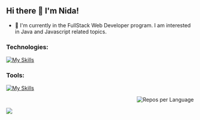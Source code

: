 ## Hi there 👋 I'm Nida!

- 🌱 I'm currently in the FullStack Web Developer program. I am interested in Java and Javascript related topics.

### Technologies:
[![My Skills](https://skillicons.dev/icons?i=java,spring,js,html,css,mysql,postgres,&theme=light)](https://skillicons.dev)

### Tools:
[![My Skills](https://skillicons.dev/icons?i=idea,postman,bootstrap,vscode&theme=light)](https://skillicons.dev)

<div align="right">
  <img src="http://github-profile-summary-cards.vercel.app/api/cards/repos-per-language?username=nidaonder&theme=github" alt="Repos per Language">
</div>


![](http://github-profile-summary-cards.vercel.app/api/cards/repos-per-language?username=nidaonder&theme=nord_dark)
<!--

![](http://github-profile-summary-cards.vercel.app/api/cards/repos-per-language?username=nidaonder&theme=aura_dark)

[![GitHub Streak](https://streak-stats.demolab.com?user=nidaonder&theme=rising-sun&hide_border=true&date_format=j%20M%5B%20Y%5D)](https://git.io/streak-stats) 

[![Anurag's GitHub stats](https://github-readme-stats.vercel.app/api?username=nidaonder)](https://github.com/anuraghazra/github-readme-stats)

**nidaonder/nidaonder** is a ✨ _special_ ✨ repository because its `README.md` (this file) appears on your GitHub profile.

Here are some ideas to get you started:

- 🔭 I’m currently working on ...
- 🌱 I’m currently learning ...
- 👯 I’m looking to collaborate on ...
- 🤔 I’m looking for help with ...
- 💬 Ask me about ...
- 📫 How to reach me: ...
- 😄 Pronouns: ...
- ⚡ Fun fact: ...
-->
